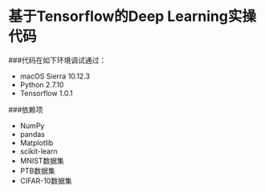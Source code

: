 # 基于Tensorflow的Deep Learning实操代码
###代码在如下环境调试通过：
* macOS Sierra 10.12.3
* Python 2.7.10
* Tensorflow 1.0.1

###依赖项
* NumPy
* pandas
* Matplotlib
* scikit-learn
* MNIST数据集
* PTB数据集
* CIFAR-10数据集